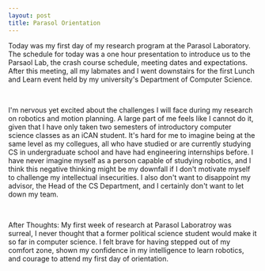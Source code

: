 ```yaml
---
layout: post
title: Parasol Orientation
---
```


Today was my first day of my research program at the Parasol Laboratory. The schedule for today was a one hour presentation to introduce us to the Parsaol Lab,
the crash course schedule, meeting dates and expectations. After this meeting,
all my labmates and I went downstairs for the first Lunch and Learn event held
by my university's Department of Computer Science. 

<br>

I'm nervous yet excited about 
the challenges I will face during my research on robotics and motion planning.
A large part of me feels like I cannot do it, given that I have only
taken two semesters of introductory computer science classes as an iCAN student. 
It's hard for me to imagine being at the same level as my collegues, all who have studied
or are currently studying CS in undergraduate school and have had engineering internships before.
I have never imagine myself as a person capable of studying robotics, and 
I think this negative thinking might be my downfall if I don't motivate myself
to challenge my intellectual insecurities. I also don't want to disappoint my advisor,
the Head of the CS Department, and I certainly don't want to let down my team. 

<br>

After Thoughts: My first week of research at Parasol Laboratroy was surreal, I never thought that a former political science student would make it so far in computer science. I felt brave for having stepped out of my comfort zone, shown my confidence in my intelligence to learn robotics, and courage to attend my first day of orientation.
